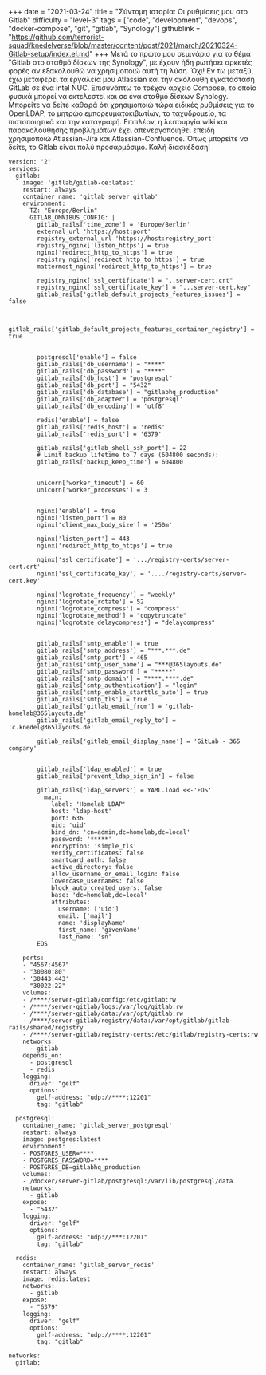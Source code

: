 +++
date = "2021-03-24"
title = "Σύντομη ιστορία: Οι ρυθμίσεις μου στο Gitlab"
difficulty = "level-3"
tags = ["code", "development", "devops", "docker-compose", "git", "gitlab", "Synology"]
githublink = "https://github.com/terrorist-squad/knedelverse/blob/master/content/post/2021/march/20210324-Gitlab-setup/index.el.md"
+++
Μετά το πρώτο μου σεμινάριο για το θέμα "Gitlab στο σταθμό δίσκων της Synology", με έχουν ήδη ρωτήσει αρκετές φορές αν εξακολουθώ να χρησιμοποιώ αυτή τη λύση. Όχι! Εν τω μεταξύ, έχω μεταφέρει τα εργαλεία μου Atlassian και την ακόλουθη εγκατάσταση GitLab σε ένα intel NUC. Επισυνάπτω το τρέχον αρχείο Compose, το οποίο φυσικά μπορεί να εκτελεστεί και σε ένα σταθμό δίσκων Synology. Μπορείτε να δείτε καθαρά ότι χρησιμοποιώ τώρα ειδικές ρυθμίσεις για το OpenLDAP, το μητρώο εμπορευματοκιβωτίων, το ταχυδρομείο, τα πιστοποιητικά και την καταγραφή. Επιπλέον, η λειτουργία wiki και παρακολούθησης προβλημάτων έχει απενεργοποιηθεί επειδή χρησιμοποιώ Atlassian-Jira και Atlassian-Confluence. Όπως μπορείτε να δείτε, το Gitlab είναι πολύ προσαρμόσιμο. Καλή διασκέδαση!
```
version: '2'
services:
  gitlab:
    image: 'gitlab/gitlab-ce:latest'
    restart: always
    container_name: 'gitlab_server_gitlab'
    environment:
      TZ: "Europe/Berlin"
      GITLAB_OMNIBUS_CONFIG: |
        gitlab_rails['time_zone'] = 'Europe/Berlin'
        external_url 'https://host:port' 
        registry_external_url 'https://host:registry_port'
        registry_nginx['listen_https'] = true
        nginx['redirect_http_to_https'] = true
        registry_nginx['redirect_http_to_https'] = true
        mattermost_nginx['redirect_http_to_https'] = true

        registry_nginx['ssl_certificate'] = "..server-cert.crt"
        registry_nginx['ssl_certificate_key'] = "...server-cert.key"
        gitlab_rails['gitlab_default_projects_features_issues'] = false


        gitlab_rails['gitlab_default_projects_features_container_registry'] = true


        postgresql['enable'] = false
        gitlab_rails['db_username'] = "****"
        gitlab_rails['db_password'] = "****"
        gitlab_rails['db_host'] = "postgresql"
        gitlab_rails['db_port'] = "5432"
        gitlab_rails['db_database'] = "gitlabhq_production"
        gitlab_rails['db_adapter'] = 'postgresql'
        gitlab_rails['db_encoding'] = 'utf8'

        redis['enable'] = false
        gitlab_rails['redis_host'] = 'redis'
        gitlab_rails['redis_port'] = '6379'

        gitlab_rails['gitlab_shell_ssh_port'] = 22
        # Limit backup lifetime to 7 days (604800 seconds):
        gitlab_rails['backup_keep_time'] = 604800


        unicorn['worker_timeout'] = 60
        unicorn['worker_processes'] = 3


        nginx['enable'] = true
        nginx['listen_port'] = 80
        nginx['client_max_body_size'] = '250m'

        nginx['listen_port'] = 443
        nginx['redirect_http_to_https'] = true

        nginx['ssl_certificate'] = '.../registry-certs/server-cert.crt'
        nginx['ssl_certificate_key'] = '..../registry-certs/server-cert.key'

        nginx['logrotate_frequency'] = "weekly"
        nginx['logrotate_rotate'] = 52
        nginx['logrotate_compress'] = "compress"
        nginx['logrotate_method'] = "copytruncate"
        nginx['logrotate_delaycompress'] = "delaycompress"


        gitlab_rails['smtp_enable'] = true
        gitlab_rails['smtp_address'] = "***.***.de"
        gitlab_rails['smtp_port'] = 465
        gitlab_rails['smtp_user_name'] = "***@365layouts.de"
        gitlab_rails['smtp_password'] = "*****"
        gitlab_rails['smtp_domain'] = "****.****.de"
        gitlab_rails['smtp_authentication'] = "login"
        gitlab_rails['smtp_enable_starttls_auto'] = true
        gitlab_rails['smtp_tls'] = true
        gitlab_rails['gitlab_email_from'] = 'gitlab-homelab@365layouts.de'
        gitlab_rails['gitlab_email_reply_to'] = 'c.knedel@365layouts.de'

        gitlab_rails['gitlab_email_display_name'] = 'GitLab - 365 company'

     
        gitlab_rails['ldap_enabled'] = true
        gitlab_rails['prevent_ldap_sign_in'] = false

        gitlab_rails['ldap_servers'] = YAML.load <<-'EOS'
          main:
            label: 'Homelab LDAP'
            host: 'ldap-host'
            port: 636
            uid: 'uid'
            bind_dn: 'cn=admin,dc=homelab,dc=local'
            password: '*****'
            encryption: 'simple_tls'
            verify_certificates: false
            smartcard_auth: false
            active_directory: false
            allow_username_or_email_login: false
            lowercase_usernames: false
            block_auto_created_users: false
            base: 'dc=homelab,dc=local'
            attributes:
              username: ['uid']
              email: ['mail']
              name: 'displayName'
              first_name: 'givenName'
              last_name: 'sn'
        EOS

    ports:
    - "4567:4567"
    - "30080:80"
    - '30443:443'
    - "30022:22"
    volumes:
    - /****/server-gitlab/config:/etc/gitlab:rw
    - /****/server-gitlab/logs:/var/log/gitlab:rw
    - /****/server-gitlab/data:/var/opt/gitlab:rw
    - /****/server-gitlab/registry/data:/var/opt/gitlab/gitlab-rails/shared/registry
    - /****/server-gitlab/registry-certs:/etc/gitlab/registry-certs:rw
    networks:
      - gitlab  
    depends_on:
      - postgresql
      - redis
    logging:
      driver: "gelf"
      options:
        gelf-address: "udp://****:12201"
        tag: "gitlab"

  postgresql:
    container_name: 'gitlab_server_postgresql'
    restart: always
    image: postgres:latest
    environment:
    - POSTGRES_USER=****
    - POSTGRES_PASSWORD=****
    - POSTGRES_DB=gitlabhq_production
    volumes:
    - /docker/server-gitlab/postgresql:/var/lib/postgresql/data
    networks:
      - gitlab  
    expose:
      - "5432"
    logging:
      driver: "gelf"
      options:
        gelf-address: "udp://***:12201"
        tag: "gitlab"

  redis:
    container_name: 'gitlab_server_redis'
    restart: always
    image: redis:latest
    networks:
      - gitlab  
    expose:
      - "6379"
    logging:
      driver: "gelf"
      options:
        gelf-address: "udp://****:12201"
        tag: "gitlab"

networks:
  gitlab:

```
